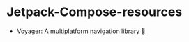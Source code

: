 # Jetpack-Compose-resources

- Voyager: A multiplatform navigation library [:link:](https://github.com/adrielcafe/voyager)
